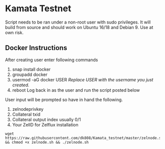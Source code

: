 # Kamata Testnet
Script needs to be ran under a non-root user with sudo privileges. It will build from source and should work on Ubuntu 16/18 and Debian 9. Use at own risk.

## Docker Instructions
After creating user enter following commands
1.  snap install docker
2.  groupadd docker
3.  usermod -aG docker USER   *Replace USER with the username you just created.*
4.  reboot
Log back in as the user and run the script posted below

User input will be prompted so have in hand the following.
1.  zelnodeprivkey
2.  Collateral txid
3.  Collateral output index usually 0/1
4.  Your ZelID for Zelflux installation

```
wget https://raw.githubusercontent.com/dk808/Kamata_testnet/master/zelnode.sh && chmod +x zelnode.sh && ./zelnode.sh
```
